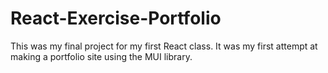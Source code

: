 # React-Exercise-Portfolio
This was my final project for my first React class. It was my first attempt at making a portfolio site using the MUI library. 
